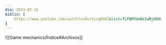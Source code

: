 ```yaml
---
dia: 2023-07-15
biblio: [
	https://www.youtube.com/watch?v=RvrVicqDhKI&list=TLPQMTUwNzIwMjO0UCbebfVWrA
]
---
```










![[Game mechanics/Índice#Archivos]]